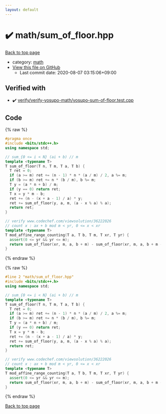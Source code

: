 ```yaml
---
layout: default
---
```


<!-- mathjax config similar to math.stackexchange -->
<script type="text/javascript" async
  src="https://cdnjs.cloudflare.com/ajax/libs/mathjax/2.7.5/MathJax.js?config=TeX-MML-AM_CHTML">
</script>
<script type="text/x-mathjax-config">
  MathJax.Hub.Config({
    TeX: { equationNumbers: { autoNumber: "AMS" }},
    tex2jax: {
      inlineMath: [ ['$','$'] ],
      processEscapes: true
    },
    "HTML-CSS": { matchFontHeight: false },
    displayAlign: "left",
    displayIndent: "2em"
  });
</script>

<script type="text/javascript" src="https://cdnjs.cloudflare.com/ajax/libs/jquery/3.4.1/jquery.min.js"></script>
<script src="https://cdn.jsdelivr.net/npm/jquery-balloon-js@1.1.2/jquery.balloon.min.js" integrity="sha256-ZEYs9VrgAeNuPvs15E39OsyOJaIkXEEt10fzxJ20+2I=" crossorigin="anonymous"></script>
<script type="text/javascript" src="../../assets/js/copy-button.js"></script>
<link rel="stylesheet" href="../../assets/css/copy-button.css" />


# :heavy_check_mark: math/sum_of_floor.hpp

<a href="../../index.html">Back to top page</a>

* category: <a href="../../index.html#7e676e9e663beb40fd133f5ee24487c2">math</a>
* <a href="{{ site.github.repository_url }}/blob/master/math/sum_of_floor.hpp">View this file on GitHub</a>
    - Last commit date: 2020-08-07 03:15:06+09:00




## Verified with

* :heavy_check_mark: <a href="../../verify/verify/verify-yosupo-math/yosupo-sum-of-floor.test.cpp.html">verify/verify-yosupo-math/yosupo-sum-of-floor.test.cpp</a>


## Code

<a id="unbundled"></a>
{% raw %}
```cpp
#pragma once
#include <bits/stdc++.h>
using namespace std;

// sum_{0 <= i < N} (ai + b) // m
template <typename T>
T sum_of_floor(T n, T m, T a, T b) {
  T ret = 0;
  if (a >= m) ret += (n - 1) * n * (a / m) / 2, a %= m;
  if (b >= m) ret += n * (b / m), b %= m;
  T y = (a * n + b) / m;
  if (y == 0) return ret;
  T x = y * m - b;
  ret += (n - (x + a - 1) / a) * y;
  ret += sum_of_floor(y, a, m, (a - x % a) % a);
  return ret;
}

// verify www.codechef.com/viewsolution/36222026
// count x : ax + b mod m < yr, 0 <= x < xr
template <typename T>
T mod_affine_range_counting(T a, T b, T m, T xr, T yr) {
  assert(0 <= yr && yr <= m);
  return sum_of_floor(xr, m, a, b + m) - sum_of_floor(xr, m, a, b + m - yr);
}

```
{% endraw %}

<a id="bundled"></a>
{% raw %}
```cpp
#line 2 "math/sum_of_floor.hpp"
#include <bits/stdc++.h>
using namespace std;

// sum_{0 <= i < N} (ai + b) // m
template <typename T>
T sum_of_floor(T n, T m, T a, T b) {
  T ret = 0;
  if (a >= m) ret += (n - 1) * n * (a / m) / 2, a %= m;
  if (b >= m) ret += n * (b / m), b %= m;
  T y = (a * n + b) / m;
  if (y == 0) return ret;
  T x = y * m - b;
  ret += (n - (x + a - 1) / a) * y;
  ret += sum_of_floor(y, a, m, (a - x % a) % a);
  return ret;
}

// verify www.codechef.com/viewsolution/36222026
// count x : ax + b mod m < yr, 0 <= x < xr
template <typename T>
T mod_affine_range_counting(T a, T b, T m, T xr, T yr) {
  assert(0 <= yr && yr <= m);
  return sum_of_floor(xr, m, a, b + m) - sum_of_floor(xr, m, a, b + m - yr);
}

```
{% endraw %}

<a href="../../index.html">Back to top page</a>


